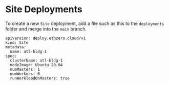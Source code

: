 # Site Deployments

To create a new `Site` deployment, add a file such as this to the `deployments` folder and merge into the `main` branch.

```
apiVersion: deploy.ethzero.cloud/v1
kind: Site
metadata:
  name: atl-bldg-1
spec:
  clusterName: atl-bldg-1
  nodeImage: Ubuntu 20.04
  numMasters: 1
  numWorkers: 0
  runWorkloadOnMasters: true
```
